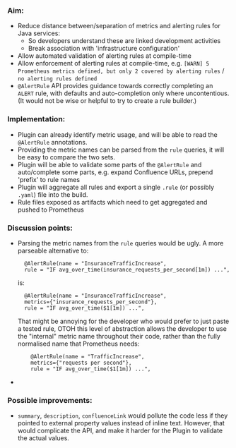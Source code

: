 ### Aim:

* Reduce distance between/separation of metrics and alerting rules for Java services:
  * So developers understand these are linked development activities
  * Break association with 'infrastructure configuration'
* Allow automated validation of alerting rules at compile-time
* Allow enforcement of alerting rules at compile-time, e.g. `[WARN] 5 Prometheus metrics defined, but only 2 covered by alerting rules` / `no alerting rules defined`
* `@AlertRule` API provides guidance towards correctly completing an `ALERT` rule, with defaults and auto-completion only where uncontentious. (It would not be wise or helpful to try to create a rule builder.)

### Implementation:

* Plugin can already identify metric usage, and will be able to read the `@AlertRule` annotations.
* Providing the metric names can be parsed from the `rule` queries, it will be easy to compare the two sets.
* Plugin will be able to validate some parts of the `@AlertRule` and auto/complete some parts, e.g. expand Confluence URLs, prepend 'prefix' to rule names
* Plugin will aggregate all rules and export a single `.rule` (or possibly `.yaml`) file into the build.
* Rule files exposed as artifacts which need to get aggregated and pushed to Prometheus

### Discussion points:

* Parsing the metric names from the `rule` queries would be ugly. A more parseable alternative to:

        @AlertRule(name = "InsuranceTrafficIncrease",
        rule = "IF avg_over_time(insurance_requests_per_second[1m]) ...",

  is:

        @AlertRule(name = "InsuranceTrafficIncrease",
        metrics={"insurance_requests_per_second"},
        rule = "IF avg_over_time($1[1m]) ...",

  That might be annoying for the developer who would prefer to just paste a tested rule, OTOH this level of abstraction allows the developer to use the "internal" metric name throughout their code, rather than the fully normalised name that Prometheus needs:

          @AlertRule(name = "TrafficIncrease",
          metrics={"requests per second"},
          rule = "IF avg_over_time($1[1m]) ...",

* 

### Possible improvements:

* `summary`, `description`, `confluenceLink` would pollute the code less if they pointed to external property values instead of inline text. However, that would complicate the API, and make it harder for the Plugin to validate the actual values.

